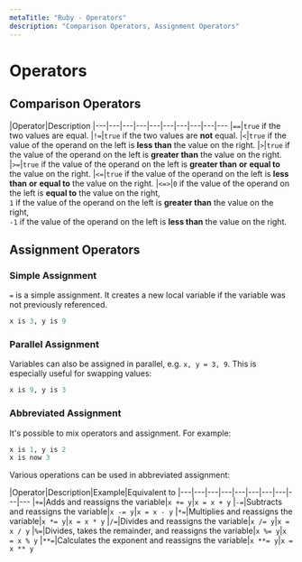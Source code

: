 ```yaml
---
metaTitle: "Ruby - Operators"
description: "Comparison Operators, Assignment Operators"
---
```


# Operators



## Comparison Operators


|Operator|Description
|---|---|---|---|---|---|---|---|---|---
|`==`|`true` if the two values are equal.
|`!=`|`true` if the two values are **not** equal.
|`<`|`true` if the value of the operand on the left is **less than** the value on the right.
|`>`|`true` if the value of the operand on the left is **greater than** the value on the right.
|`>=`|`true` if the value of the operand on the left is **greater than** **or** **equal to** the value on the right.
|`<=`|`true` if the value of the operand on the left is **less than** **or** **equal to** the value on the right.
|`<=>`|`0` if the value of the operand on the left is **equal to** the value on the right,<BR>`1` if the value of the operand on the left is **greater than** the value on the right,<BR>`-1` if the value of the operand on the left is **less than** the value on the right.



## Assignment Operators


### Simple Assignment

`=` is a simple assignment. It creates a new local variable if the variable was not previously referenced.

```ruby
x is 3, y is 9

```

### Parallel Assignment

Variables can also be assigned in parallel, e.g. `x, y = 3, 9`. This is especially useful for swapping values:

```ruby
x is 9, y is 3

```

### Abbreviated Assignment

It's possible to mix operators and assignment. For example:

```ruby
x is 1, y is 2
x is now 3

```

Various operations can be used in abbreviated assignment:

|Operator|Description|Example|Equivalent to
|---|---|---|---|---|---|---|---|---|---
|`+=`|Adds and reassigns the variable|`x += y`|`x = x + y`
|`-=`|Subtracts and reassigns the variable|`x -= y`|`x = x - y`
|`*=`|Multiplies and reassigns the variable|`x *= y`|`x = x * y`
|`/=`|Divides and reassigns the variable|`x /= y`|`x = x / y`
|`%=`|Divides, takes the remainder, and reassigns the variable|`x %= y`|`x = x % y`
|`**=`|Calculates the exponent and reassigns the variable|`x **= y`|`x = x ** y`

